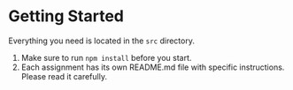 # Getting Started

Everything you need is located in the `src` directory.

1. Make sure to run `npm install` before you start.
2. Each assignment has its own README.md file with specific instructions. Please read it carefully.
